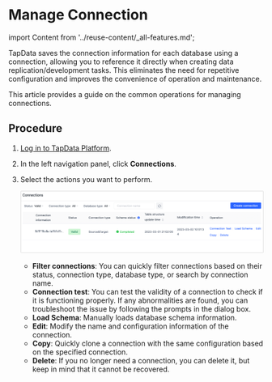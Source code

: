 # Manage Connection
import Content from '../reuse-content/_all-features.md';

<Content />

TapData saves the connection information for each database using a connection, allowing you to reference it directly when creating data replication/development tasks. This eliminates the need for repetitive configuration and improves the convenience of operation and maintenance. 

This article provides a guide on the common operations for managing connections.

## Procedure

1. [Log in to TapData Platform](../user-guide/log-in.md).

2. In the left navigation panel, click **Connections**.

3. Select the actions you want to perform.

   ![](../images/manage_connections.png)

   * **Filter connections**: You can quickly filter connections based on their status, connection type, database type, or search by connection name.
   * **Connection test**: You can test the validity of a connection to check if it is functioning properly. If any abnormalities are found, you can troubleshoot the issue by following the prompts in the dialog box.
   * **Load Schema**: Manually loads database schema information.
   * **Edit**: Modify the name and configuration information of the connection.
   * **Copy**: Quickly clone a connection with the same configuration based on the specified connection.
   * **Delete**: If you no longer need a connection, you can delete it, but keep in mind that it cannot be recovered.





